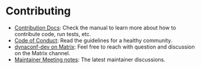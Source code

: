 # Contributing

- [Contribution Docs](https://www.dynaconf.com/development/contributing/): Check the manual to learn more about how to contribute code, run tests, etc.
- [Code of Conduct](https://www.dynaconf.com/development/code-of-conduct/): Read the guidelines for a healthy community.
- [dynaconf-dev on Matrix](https://matrix.to/#/#dynaconf_dev:gitter.im): Feel free to reach with question and discussion on the Matrix channel.
- [Maintainer Meeting notes](https://hackmd.io/NJggYilJQ1uvA0wsHIoHmw?view): The latest maintainer discussions.
